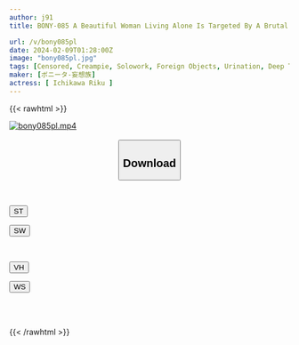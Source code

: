 ```yaml
---
author: j91
title: BONY-085 A Beautiful Woman Living Alone Is Targeted By A Brutal Criminal Group And Gets Creampied Inside Her Home Riku Ichikawa

url: /v/bony085pl
date: 2024-02-09T01:28:00Z
image: "bony085pl.jpg"
tags: [Censored, Creampie, Solowork, Foreign Objects, Urination, Deep Throating, Evil	]
maker: [ボニータ-妄想族]
actress: [ Ichikawa Riku ]
---
```



{{< rawhtml >}}

<div class="video" data-videoid="mOjlyVrklgHBAj">
    <a href="javascript:;">
        <img src="/v/bony085pl/bony085pl.jpg" width="WIDTH" height="HEIGHT" alt="bony085pl.mp4" loading="lazy">
    </a>
</div>

<script type="text/javascript" src="https://j91.asia/asset/on-demand-st.js"></script>

<br>
  <link rel="stylesheet" href="https://j91.asia/asset/bs5.css">
  
  <center>
  <button class="btn btn-primary" type="button" data-bs-toggle="collapse" data-bs-target=".multi-collapse" aria-expanded="false" aria-controls="multiCollapseExample1 multiCollapseExample2"><h2>Download</h2></button></center>
</p>
<div class="row">
  <div class="col">
    <div class="collapse multi-collapse" id="multiCollapseExample1">
      <div class="card card-body">
	      	      <br>
<div class="buttons">  
<p><a href="https://streamtape.to/v/mOjlyVrklgHBAj" target="_blank"><button class="btn-hover color-3"><i class="fa fa-download"></i> ST</button></a></p>
<p><a href="https://flaswish.com/utclavv3mhlu" target="_blank"><button class="btn-hover color-2"><i class="fa fa-download"></i> SW</button></a></p></div>
    </div>
  </div>
</div>
  <div class="col">
    <div class="collapse multi-collapse" id="multiCollapseExample2">
      <div class="card card-body">
	      <br>
<div class="buttons">
<p><a href="javascript:;" target="_blank"><button class="btn-hover color-9"><i class="fa fa-download"></i> VH</button></a></p>
<p><a href="javascript:;" target="_blank"><button class="btn-hover color-8"><i class="fa fa-download"></i> WS</button></a></p></div>
<br><br>
      </div>
    </div>
  </div>
</div>

{{< /rawhtml >}}